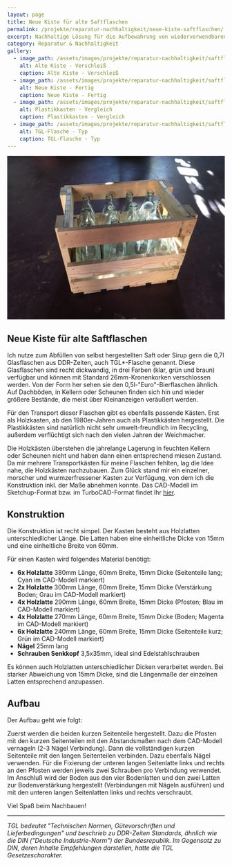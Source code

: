 ```yaml
---
layout: page
title: Neue Kiste für alte Saftflaschen
permalink: /projekte/reparatur-nachhaltigkeit/neue-kiste-saftflaschen/
excerpt: Nachhaltige Lösung für die Aufbewahrung von wiederverwendbaren Saftflaschen
category: Reparatur & Nachhaltigkeit
gallery:
  - image_path: /assets/images/projekte/reparatur-nachhaltigkeit/saftflaschen/Kiste_alt.jpg
    alt: Alte Kiste - Verschleiß
    caption: Alte Kiste - Verschleiß
  - image_path: /assets/images/projekte/reparatur-nachhaltigkeit/saftflaschen/Kiste_neu.jpg
    alt: Neue Kiste - Fertig
    caption: Neue Kiste - Fertig
  - image_path: /assets/images/projekte/reparatur-nachhaltigkeit/saftflaschen/Kasten_Plaste.jpg
    alt: Plastikkasten - Vergleich
    caption: Plastikkasten - Vergleich
  - image_path: /assets/images/projekte/reparatur-nachhaltigkeit/saftflaschen/TGL-Flasche.jpg
    alt: TGL-Flasche - Typ
    caption: TGL-Flasche - Typ
---
```


<picture>
            <source type="image/webp" srcset="/assets/images/projekte/reparatur-nachhaltigkeit/saftflaschen/Kiste_neu.webp">
            <img src="/assets/images/projekte/reparatur-nachhaltigkeit/saftflaschen/Kiste_neu.jpg" alt="Neue Holzkiste für Saftflaschen" class="title-image">
          </picture>

## Neue Kiste für alte Saftflaschen

Ich nutze zum Abfüllen von selbst hergestellten Saft oder Sirup gern die 0,7l Glasflaschen aus DDR-Zeiten, auch TGL*-Flasche genannt. Diese Glasflaschen sind recht dickwandig, in drei Farben (klar, grün und braun) verfügbar und können mit Standard 26mm-Kronenkorken verschlossen werden. Von der Form her sehen sie den 0,5l-"Euro"-Bierflaschen ähnlich. Auf Dachböden, in Kellern oder Scheunen finden sich hin und wieder größere Bestände, die meist über Kleinanzeigen veräußert werden.

Für den Transport dieser Flaschen gibt es ebenfalls passende Kästen. Erst als Holzkasten, ab den 1980er-Jahren auch als Plastikkästen hergestellt. Die Plastikkästen sind natürlich nicht sehr umwelt-freundlich im Recycling, außerdem verflüchtigt sich nach den vielen Jahren der Weichmacher.

Die Holzkästen überstehen die jahrelange Lagerung in feuchten Kellern oder Scheunen nicht und haben dann einen entsprechend miesen Zustand. Da mir mehrere Transportkästen für meine Flaschen fehlten, lag die Idee nahe, die Holzkästen nachzubauen. Zum Glück stand mir ein einzelner, morscher und wurmzerfressener Kasten zur Verfügung, von dem ich die Konstruktion inkl. der Maße abnehmen konnte. Das CAD-Modell im Sketchup-Format bzw. im TurboCAD-Format findet Ihr [hier](https://sync.coccius.net/index.php/s/HBNS99HHDFYcLFr).

## Konstruktion

Die Konstruktion ist recht simpel. Der Kasten besteht aus Holzlatten unterschiedlicher Länge. Die Latten haben eine einheitliche Dicke von 15mm und eine einheitliche Breite von 60mm.

Für einen Kasten wird folgendes Material benötigt:

- **6x Holzlatte** 380mm Länge, 60mm Breite, 15mm Dicke (Seitenteile lang; Cyan im CAD-Modell markiert)
- **2x Holzlatte** 300mm Länge, 60mm Breite, 15mm Dicke (Verstärkung Boden; Grau im CAD-Modell markiert)
- **4x Holzlatte** 290mm Länge, 60mm Breite, 15mm Dicke (Pfosten; Blau im CAD-Modell markiert)
- **4x Holzlatte** 270mm Länge, 60mm Breite, 15mm Dicke (Boden; Magenta im CAD-Modell markiert)
- **6x Holzlatte** 240mm Länge, 60mm Breite, 15mm Dicke (Seitenteile kurz; Grün im CAD-Modell markiert)
- **Nägel** 25mm lang
- **Schrauben Senkkopf** 3,5x35mm, ideal sind Edelstahlschrauben

Es können auch Holzlatten unterschiedlicher Dicken verarbeitet werden. Bei starker Abweichung von 15mm Dicke, sind die Längenmaße der einzelnen Latten entsprechend anzupassen.

## Aufbau

Der Aufbau geht wie folgt:

Zuerst werden die beiden kurzen Seitenteile hergestellt. Dazu die Pfosten mit den kurzen Seitenteilen mit den Abstandsmaßen nach dem CAD-Modell vernageln (2-3 Nägel Verbindung). Dann die vollständigen kurzen Seitenteile mit den langen Seitenteilen verbinden. Dazu ebenfalls Nägel verwenden. Für die Fixierung der unteren langen Seitenlatte links und rechts an den Pfosten werden jeweils zwei Schrauben pro Verbindung verwendet. Im Anschluß wird der Boden aus den vier Bodenlatten und den zwei Latten zur Bodenverstärkung hergestellt (Verbindungen mit Nägeln ausführen) und mit den unteren langen Seitenlatten links und rechts verschraubt.

Viel Spaß beim Nachbauen!

---

*TGL bedeutet "Technischen Normen, Gütevorschriften und Lieferbedingungen" und beschrieb zu DDR-Zeiten Standards, ähnlich wie die DIN ("Deutsche Industrie-Norm") der Bundesrepublik. Im Gegensatz zu DIN, deren Inhalte Empfehlungen darstellen, hatte die TGL Gesetzescharakter.*
